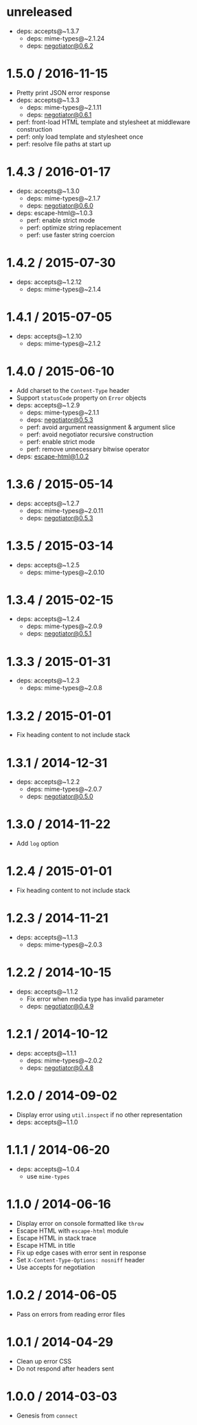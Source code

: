 unreleased
==========

  * deps: accepts@~1.3.7
    - deps: mime-types@~2.1.24
    - deps: negotiator@0.6.2

1.5.0 / 2016-11-15
==================

  * Pretty print JSON error response
  * deps: accepts@~1.3.3
    - deps: mime-types@~2.1.11
    - deps: negotiator@0.6.1
  * perf: front-load HTML template and stylesheet at middleware construction
  * perf: only load template and stylesheet once
  * perf: resolve file paths at start up

1.4.3 / 2016-01-17
==================

  * deps: accepts@~1.3.0
    - deps: mime-types@~2.1.7
    - deps: negotiator@0.6.0
  * deps: escape-html@~1.0.3
    - perf: enable strict mode
    - perf: optimize string replacement
    - perf: use faster string coercion

1.4.2 / 2015-07-30
==================

  * deps: accepts@~1.2.12
    - deps: mime-types@~2.1.4

1.4.1 / 2015-07-05
==================

  * deps: accepts@~1.2.10
    - deps: mime-types@~2.1.2

1.4.0 / 2015-06-10
==================

  * Add charset to the `Content-Type` header
  * Support `statusCode` property on `Error` objects
  * deps: accepts@~1.2.9
    - deps: mime-types@~2.1.1
    - deps: negotiator@0.5.3
    - perf: avoid argument reassignment & argument slice
    - perf: avoid negotiator recursive construction
    - perf: enable strict mode
    - perf: remove unnecessary bitwise operator
  * deps: escape-html@1.0.2

1.3.6 / 2015-05-14
==================

  * deps: accepts@~1.2.7
    - deps: mime-types@~2.0.11
    - deps: negotiator@0.5.3

1.3.5 / 2015-03-14
==================

  * deps: accepts@~1.2.5
    - deps: mime-types@~2.0.10

1.3.4 / 2015-02-15
==================

  * deps: accepts@~1.2.4
    - deps: mime-types@~2.0.9
    - deps: negotiator@0.5.1

1.3.3 / 2015-01-31
==================

  * deps: accepts@~1.2.3
    - deps: mime-types@~2.0.8

1.3.2 / 2015-01-01
==================

  * Fix heading content to not include stack

1.3.1 / 2014-12-31
==================

  * deps: accepts@~1.2.2
    - deps: mime-types@~2.0.7
    - deps: negotiator@0.5.0

1.3.0 / 2014-11-22
==================

  * Add `log` option

1.2.4 / 2015-01-01
==================

  * Fix heading content to not include stack

1.2.3 / 2014-11-21
==================

  * deps: accepts@~1.1.3
    - deps: mime-types@~2.0.3

1.2.2 / 2014-10-15
==================

  * deps: accepts@~1.1.2
    - Fix error when media type has invalid parameter
    - deps: negotiator@0.4.9

1.2.1 / 2014-10-12
==================

  * deps: accepts@~1.1.1
    - deps: mime-types@~2.0.2
    - deps: negotiator@0.4.8

1.2.0 / 2014-09-02
==================

  * Display error using `util.inspect` if no other representation
  * deps: accepts@~1.1.0

1.1.1 / 2014-06-20
==================

  * deps: accepts@~1.0.4
    - use `mime-types`

1.1.0 / 2014-06-16
==================

  * Display error on console formatted like `throw`
  * Escape HTML with `escape-html` module
  * Escape HTML in stack trace
  * Escape HTML in title
  * Fix up edge cases with error sent in response
  * Set `X-Content-Type-Options: nosniff` header
  * Use accepts for negotiation

1.0.2 / 2014-06-05
==================

  * Pass on errors from reading error files

1.0.1 / 2014-04-29
==================

  * Clean up error CSS
  * Do not respond after headers sent

1.0.0 / 2014-03-03
==================

  * Genesis from `connect`
